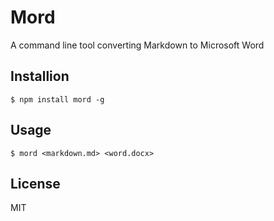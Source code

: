# Mord

A command line tool converting Markdown to Microsoft Word

## Installion

    $ npm install mord -g

## Usage

    $ mord <markdown.md> <word.docx>

## License

MIT